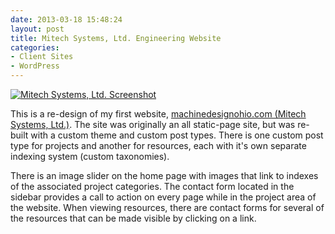 ```yaml
---
date: 2013-03-18 15:48:24
layout: post
title: Mitech Systems, Ltd. Engineering Website
categories:
- Client Sites
- WordPress
---
```


[![Mitech Systems, Ltd. Screenshot]({{site.url}}{{base.url}}/images/machinedesignohio-screenshot.png)](http://machinedesignohio.com)

This is a re-design of my first website, [machinedesignohio.com (Mitech Systems, Ltd.)](http://machinedesignohio.com). The site was originally an all static-page site, but was re-built with a custom theme and custom post types. There is one custom post type for projects and another for resources, each with it's own separate indexing system (custom taxonomies).

There is an image slider on the home page with images that link to indexes of the associated project categories. The contact form located in the sidebar provides a call to action on every page while in the project area of the website. When viewing resources, there are contact forms for several of the resources that can be made visible by clicking on a link.
